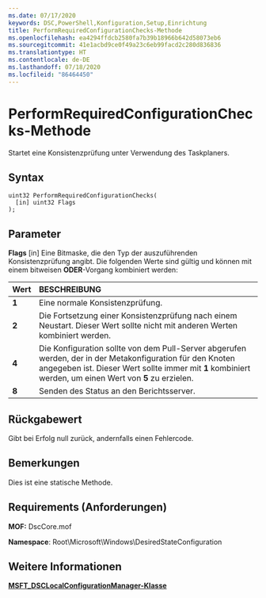 ```yaml
---
ms.date: 07/17/2020
keywords: DSC,PowerShell,Konfiguration,Setup,Einrichtung
title: PerformRequiredConfigurationChecks-Methode
ms.openlocfilehash: ea4294ffdcb2580fa7b39b18966b642d58073eb6
ms.sourcegitcommit: 41e1acbd9ce0f49a23c6eb99facd2c280d836836
ms.translationtype: HT
ms.contentlocale: de-DE
ms.lasthandoff: 07/18/2020
ms.locfileid: "86464450"
---
```

# <a name="performrequiredconfigurationchecks-method"></a>PerformRequiredConfigurationChecks-Methode

Startet eine Konsistenzprüfung unter Verwendung des Taskplaners.

## <a name="syntax"></a>Syntax

```mof
uint32 PerformRequiredConfigurationChecks(
  [in] uint32 Flags
);
```

## <a name="parameters"></a>Parameter

**Flags** \[in\] Eine Bitmaske, die den Typ der auszuführenden Konsistenzprüfung angibt. Die folgenden Werte sind gültig und können mit einem bitweisen **ODER**-Vorgang kombiniert werden:

|Wert |BESCHREIBUNG |
|:--- |:---|
|**1** | Eine normale Konsistenzprüfung. |
|**2** | Die Fortsetzung einer Konsistenzprüfung nach einem Neustart. Dieser Wert sollte nicht mit anderen Werten kombiniert werden. |
|**4** | Die Konfiguration sollte von dem Pull-Server abgerufen werden, der in der Metakonfiguration für den Knoten angegeben ist. Dieser Wert sollte immer mit **1** kombiniert werden, um einen Wert von **5** zu erzielen. |
|**8** | Senden des Status an den Berichtsserver. |

## <a name="return-value"></a>Rückgabewert

Gibt bei Erfolg null zurück, andernfalls einen Fehlercode.

## <a name="remarks"></a>Bemerkungen

Dies ist eine statische Methode.

## <a name="requirements"></a>Requirements (Anforderungen)

**MOF:** DscCore.mof

**Namespace**: Root\Microsoft\Windows\DesiredStateConfiguration

## <a name="see-also"></a>Weitere Informationen

[**MSFT_DSCLocalConfigurationManager-Klasse**](msft-dsclocalconfigurationmanager.md)
